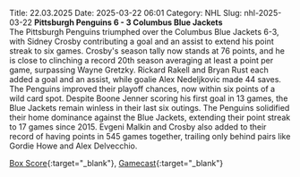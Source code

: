 Title: 22.03.2025
Date: 2025-03-22 06:01
Category: NHL 
Slug: nhl-2025-03-22 
**Pittsburgh Penguins 6 - 3 Columbus Blue Jackets**  
The Pittsburgh Penguins triumphed over the Columbus Blue Jackets 6-3, with Sidney Crosby contributing a goal and an assist to extend his point streak to six games. Crosby's season tally now stands at 76 points, and he is close to clinching a record 20th season averaging at least a point per game, surpassing Wayne Gretzky. Rickard Rakell and Bryan Rust each added a goal and an assist, while goalie Alex Nedeljkovic made 44 saves. The Penguins improved their playoff chances, now within six points of a wild card spot. Despite Boone Jenner scoring his first goal in 13 games, the Blue Jackets remain winless in their last six outings. The Penguins solidified their home dominance against the Blue Jackets, extending their point streak to 17 games since 2015. Evgeni Malkin and Crosby also added to their record of having points in 545 games together, trailing only behind pairs like Gordie Howe and Alex Delvecchio. 

[Box Score](/gamecenter/cbj-vs-pit/2025/03/21/2024021103){:target="_blank"}, [Gamecast](https://www.nhl.com/news/columbus-blue-jackets-pittsburgh-penguins-game-recap-march-21){:target="_blank"}<br>

